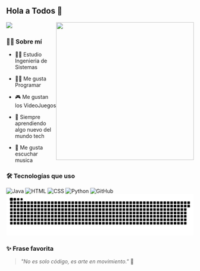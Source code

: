 ## Hola a Todos 👋
<img align="right" src="https://media.giphy.com/media/QvpqTCiEcwtvx6wwJK/giphy.gif" width="370" height="370" frameBorder="0" class="giphy-embed" allowFullScreen></img>
<img src="https://readme-typing-svg.herokuapp.com?color=%2336BCF7&size=25&center=true&vCenter=true&width=433&height=75&lines=Yo_soy+Oliver+Garcia;Ingeniero_en_Sistemas">
### 👨‍💻 Sobre mí
- 🧑‍🎓 Estudio Ingenieria de Sistemas
- 👨‍💻 Me gusta Programar  

- 🎮 Me gustan los VideoJuegos 

- 🤖 Siempre aprendiendo algo nuevo del mundo tech 

- 🎵 Me gusta escuchar musica
### 🛠️ Tecnologías que uso

![Java](https://img.shields.io/badge/Java-007396?style=flat&logo=java&logoColor=white)
![HTML](https://img.shields.io/badge/HTML-E34F26?style=flat&logo=html5&logoColor=white)
![CSS](https://img.shields.io/badge/CSS-1572B6?style=flat&logo=css3&logoColor=white)
![Python](https://img.shields.io/badge/Python-3776AB?style=flat&logo=python&logoColor=white)
![GitHub](https://img.shields.io/badge/GitHub-181717?style=flat&logo=github&logoColor=white)
![snake gif](https://github.com/TekyaygilFethi/TekyaygilFethi/blob/output/github-contribution-grid-snake.svg)
### ✨ Frase favorita

> _"No es solo código, es arte en movimiento."_ 🚀
<!--
**olivergarguz/olivergarguz** is a ✨ _special_ ✨ repository because its `README.md` (this file) appears on your GitHub profile.

Here are some ideas to get you started:

- 🔭 I’m currently working on ...
- 🌱 I’m currently learning ...
- 👯 I’m looking to collaborate on ...
- 🤔 I’m looking for help with ...
- 💬 Ask me about ...
- 📫 How to reach me: ...
- 😄 Pronouns: ...
- ⚡ Fun fact: ...
-->

